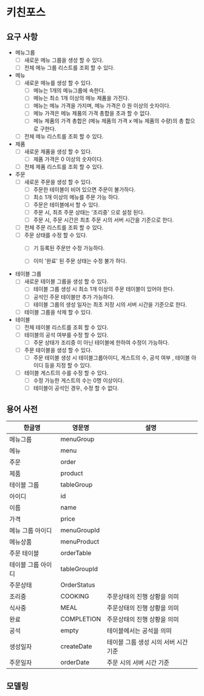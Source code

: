 # 키친포스

## 요구 사항
- 메뉴그룹
  - [ ] 새로운 메뉴 그룹을 생성 할 수 있다.
  - [ ] 전체 메뉴 그룹 리스트를 조회 할 수 있다.
  
- 메뉴
  - [ ] 새로운 메뉴를 생성 할 수 있다.
    - [ ] 메뉴는 1개의 메뉴그룹에 속한다.
    - [ ] 메뉴는 최소 1개 이상의 메뉴 제품을 가진다.
    - [ ] 메뉴는 메뉴 가격을 가지며, 메뉴 가격은 0 원 이상의 숫자이다.
    - [ ] 메뉴 가격은 메뉴 제품의 가격 총합을 초과 할 수 없다.
    - [ ] 메뉴 제품의 가격 총합은 (메뉴 제품의 가격 x 메뉴 제품의 수량)의 총 합으로 구한다.
  - [ ] 전체 메뉴 리스트를 조회 할 수 있다.    
  
- 제품
  - [ ] 새로운 제품을 생성 할 수 있다.
    - [ ] 제품 가격은 0 이상의 숫자이다.
  - [ ] 전체 제품 리스트를 조회 할 수 있다.
    
- 주문
  - [ ] 새로운 주문을 생성 할 수 있다.
    - [ ] 주문한 테이블이 비어 있으면 주문이 불가하다.
    - [ ] 최소 1개 이상의 메뉴를 주문 가능 하다.
    - [ ] 주문은 테이블에서 할 수 있다.
    - [ ] 주문 시, 최초 주문 상태는 '조리중' 으로 설정 된다.
    - [ ] 주문 시, 주문 시간은 최초 주문 시의 서버 시간을 기준으로 한다.
  - [ ] 전체 주문 리스트를 조회 할 수 있다.
  - [ ] 주문 상태를 수정 할 수 있다.
    - [ ] 기 등록된 주문만 수정 가능하다.
    - [ ] 이미 '완료' 된 주문 상태는 수정 불가 하다.

  
- 테이블 그룹
  - [ ] 새로운 테이블 그룹을 생성 할 수 있다.
    - [ ] 테이블 그룹 생성 시 최소 1개 이상의 주문 테이블이 있어야 한다.
    - [ ] 공석인 주문 테이블만 추가 가능하다.
    - [ ] 테이블 그룹의 생성 일자는 최초 저장 시의 서버 시간을 기준으로 한다.
  - [ ] 테이블 그룹을 삭제 할 수 있다.
  
- 테이블
  - [ ] 전체 테이블 리스트를 조회 할 수 있다.
  - [ ] 테이블의 공석 여부를 수정 할 수 있다.
    - [ ] 주문 상태가 조리중 이 아닌 테이블에 한하여 수정이 가능하다. 
  - [ ] 주문 테이블을 생성 할 수 있다.
    - [ ] 주문 테이블 생성 시 테이블그룹아이디, 게스트의 수, 공석 여부 , 테이블 아이디 등을 지정 할 수 있다.
  - [ ] 테이블 게스트의 수를 수정 할 수 있다.
    - [ ] 수정 가능한 게스트의 수는 0명 이상이다.
    - [ ] 테이블이 공석인 경우, 수정 할 수 없다.

## 용어 사전

| 한글명 | 영문명 | 설명 |
| --- | --- | --- |
|  메뉴그룹|menuGroup  |  |
| 메뉴 | menu | |
| 주문 | order | |
| 제품 | product | |
| 테이블 그룹 | tableGroup | |
| 아이디 | id | |
| 이름 | name | |
| 가격 | price | |
| 메뉴 그룹 아이디| menuGroupId | |
| 메뉴상품 | menuProduct | |
| 주문 테이블 | orderTable | |
| 테이블 그룹 아이디 | tableGroupId | |
| 주문상태 | OrderStatus | |
| 조리중 | COOKING | 주문상태의 진행 상황을 의미 |
| 식사중 | MEAL | 주문상태의 진행 상황을 의미 |
| 완료 | COMPLETION | 주문상태의 진행 상황을 의미 |
| 공석 | empty | 테이블에서는 공석을 의미 |
| 생성일자 | createDate | 테이블 그룹 생성 시의 서버 시간 기준 |
| 주문일자 | orderDate | 주문 시의 서버 시간 기준 |
## 모델링
